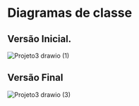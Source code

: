# Diagramas de classe

## Versão Inicial.

![Projeto3 drawio (1)](https://user-images.githubusercontent.com/91166507/197822025-9781c573-8442-42ec-8194-0ea24c4b468c.png)

## Versão Final

![Projeto3 drawio (3)](https://user-images.githubusercontent.com/91166507/197895481-0522372e-1e74-43a9-9ec7-aaecbb150402.png)

